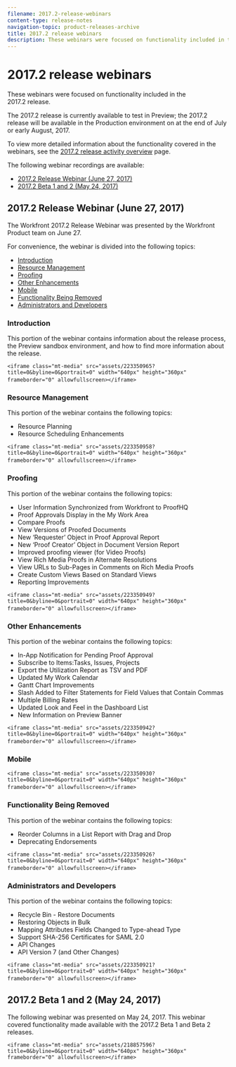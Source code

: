 ```yaml
---
filename: 2017.2-release-webinars
content-type: release-notes
navigation-topic: product-releases-archive
title: 2017.2 release webinars
description: These webinars were focused on functionality included in the 2017.2 release.
---
```


# 2017.2 release webinars

These webinars were focused on functionality included in the 2017.2&nbsp;release.&nbsp;

The 2017.2 release is currently available to test in Preview; the 2017.2 release will be available in the Production environment on at the end of July or early August, 2017.

To view more detailed information about the functionality covered in the webinars, see the [2017.2 release activity overview](../../../../product-announcements/product-releases/quarterly-release-archive/2017.2-release-activity/2017.2-release-activity-overview.md) page.

The following webinar recordings are available:

* [2017.2 Release Webinar (June 27, 2017)](#2017-2-release-webinar) 
* [2017.2 Beta 1 and 2 (May 24, 2017)](#2017-2-beta1-and-2)

## 2017.2&nbsp;Release Webinar (June 27, 2017)

The Workfront 2017.2 Release Webinar was presented by the Workfront Product team on June&nbsp;27. &nbsp;

For convenience, the webinar is divided into the following topics:

* [Introduction](#introduction) 
* [Resource Management](#resource-management) 
* [Proofing](#proofing) 
* [Other Enhancements](#other-enhancements) 
* [Mobile](#mobile) 
* [Functionality Being Removed](#being-removed) 
* [Administrators and Developers](#administrators-and-developers)

### Introduction

This portion of the webinar contains information about the release process, the Preview sandbox environment, and how to find more information about the release.

```<iframe class="mt-media" src="assets/223350965?title=0&byline=0&portrait=0" width="640px" height="360px" frameborder="0" allowfullscreen></iframe>```&nbsp;&nbsp;

### Resource Management

This portion of the webinar contains the following topics:

* Resource Planning
* Resource Scheduling Enhancements

```<iframe class="mt-media" src="assets/223350958?title=0&byline=0&portrait=0" width="640px" height="360px" frameborder="0" allowfullscreen></iframe>```&nbsp;&nbsp;

### Proofing

This portion of the webinar contains the following topics:

* User Information Synchronized from Workfront to ProofHQ
* Proof Approvals Display in the My Work Area
* Compare Proofs
* View Versions of Proofed Documents
* New ‘Requester’ Object in Proof Approval Report
* New ‘Proof Creator’ Object in Document Version Report
* Improved proofing viewer (for Video Proofs)
* View Rich Media Proofs in Alternate Resolutions
* View URLs to Sub-Pages in Comments on Rich Media Proofs
* Create Custom Views Based on Standard Views
* Reporting Improvements

```<iframe class="mt-media" src="assets/223350949?title=0&byline=0&portrait=0" width="640px" height="360px" frameborder="0" allowfullscreen></iframe>```&nbsp;&nbsp;

### Other Enhancements

This portion of the webinar contains the following topics:

* In-App Notification for Pending Proof Approval
* Subscribe to Items:Tasks, Issues, Projects 
* Export the Utilization Report as TSV and PDF
* Updated My Work Calendar
* Gantt Chart Improvements
* Slash Added to Filter Statements for Field Values that Contain Commas
* Multiple Billing Rates
* Updated Look and Feel in the Dashboard List
* New Information on Preview Banner

```<iframe class="mt-media" src="assets/223350942?title=0&byline=0&portrait=0" width="640px" height="360px" frameborder="0" allowfullscreen></iframe>```&nbsp;&nbsp;

### Mobile

```<iframe class="mt-media" src="assets/223350930?title=0&byline=0&portrait=0" width="640px" height="360px" frameborder="0" allowfullscreen></iframe>```&nbsp;&nbsp;

### Functionality Being Removed

This portion of the webinar contains the following topics:

* Reorder Columns in a List Report with Drag and Drop
* Deprecating Endorsements

```<iframe class="mt-media" src="assets/223350926?title=0&byline=0&portrait=0" width="640px" height="360px" frameborder="0" allowfullscreen></iframe>```&nbsp;&nbsp;

### Administrators and Developers

This portion of the webinar contains the following topics:

* Recycle Bin - Restore Documents
* Restoring Objects in Bulk
* Mapping Attributes Fields Changed to Type-ahead Type
* Support SHA-256 Certificates for SAML 2.0
* API Changes
* API Version 7 (and Other Changes)

```<iframe class="mt-media" src="assets/223350921?title=0&byline=0&portrait=0" width="640px" height="360px" frameborder="0" allowfullscreen></iframe>```&nbsp;&nbsp;

## 2017.2 Beta 1 and 2 (May 24, 2017)

The following webinar was presented on May 24, 2017. This webinar covered functionality made available with the 2017.2 Beta 1 and Beta 2 releases.

```<iframe class="mt-media" src="assets/218857596?title=0&byline=0&portrait=0" width="640px" height="360px" frameborder="0" allowfullscreen></iframe>``` 
